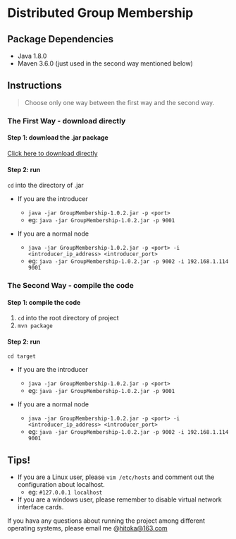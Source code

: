 # Distributed Group Membership
## Package Dependencies

- Java 1.8.0
- Maven 3.6.0 (just used in the second way mentioned below)

## Instructions

> Choose only one way between the first way and the second way.

### The First Way - download directly

#### Step 1: download the .jar package

[Click here to download directly](https://github.com/ChenCyl/GroupMembership/releases/download/v1.0.2/GroupMembership-1.0.2.jar)

#### Step 2: run

`cd` into the directory of .jar

- If you are the introducer
  - `java -jar GroupMembership-1.0.2.jar -p <port> `
  - eg: `java -jar GroupMembership-1.0.2.jar -p 9001`

- If you are a normal node
  - `java -jar GroupMembership-1.0.2.jar -p <port> -i <introducer_ip_address> <introducer_port> `
  - eg: `java -jar GroupMembership-1.0.2.jar -p 9002 -i 192.168.1.114 9001`

### The Second Way - compile the code

#### Step 1: compile the code

1. `cd` into the root directory of project
2. `mvn package`

#### Step 2: run

`cd target`

- If you are the introducer
  - `java -jar GroupMembership-1.0.2.jar -p <port> `
  - eg: `java -jar GroupMembership-1.0.2.jar -p 9001`

- If you are a normal node
  - `java -jar GroupMembership-1.0.2.jar -p <port> -i <introducer_ip_address> <introducer_port> `
  - eg: `java -jar GroupMembership-1.0.2.jar -p 9002 -i 192.168.1.114 9001`

## Tips!

- If you are a Linux user, please `vim /etc/hosts` and comment out the configuration about localhost.
  - eg: `#127.0.0.1	localhost`
- If you are a windows user, please remember to disable virtual network interface cards.

If you hava any questions about running the project among different operating systems, please email me @hitoka@163.com

